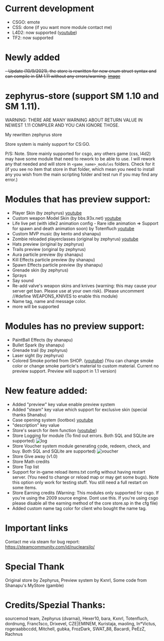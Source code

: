 # Current development
- CSGO: emote
- CSS: done (if you want more module contact me)
- L4D2: now supported ([youtube](https://www.youtube.com/watch?v=70m5xKlp1Wo))
- TF2: now supported

# Newly added
~~- Update (10/9/2021), the store is rewritten for new enum struct syntax and can compile in SM 1.11 without any errors/warning.~~
~~[image](https://user-images.githubusercontent.com/58926275/136654734-1741fedc-c541-4e5a-bc4f-ad0283750240.png)~~

# zephyrus-store (support SM 1.10 and SM 1.11).
WARNING: THERE ARE MANY WARNING ABOUT RETURN VALUE IN NEWEST 1.11 COMPILER AND YOU CAN IGNORE THOSE.

My rewritten zephyrus store

Store system is mainly support for CS:GO.

P/S: Note. Store mainly supported for csgo, any others game (css, l4d2) may have some module that need to rework to be able to use. I will rework any that needed and will store in `<game_name>_modules` folders. Check for it (if you see no item that store in that folder, which mean you need to install any you wish from the main scripting folder and test run if you may find any error.)

# Modules that has preview support:
- Player Skin (by zephyrus) [youtube](https://www.youtube.com/watch?v=pzkwoiB-jlo)
- Custom weapon Model Skin  (by bbs.93x.net) [youtube](https://www.youtube.com/watch?v=TT7CwhIIPEc)
- Life live pet (with idle2 animation config - Rare idle animation => Support for spawn and death animation soon) by Totenfluch [youtube](https://www.youtube.com/watch?v=Fn-_MbWzL_Q)
- Custom MVP music (by kento and shanapu)
- Zombie reloaded playerclasses (original by zephyrus) [youtube](https://www.youtube.com/watch?v=NUZu5MEvvXk)
- Hats preview (original by zephyrus)
- Trails preview (original by zephyrus)
- Aura particle preview (by shanapu)
- Kill Effects particle preview (by shanapu)
- Spawn Effects particle preview (by shanapu)
- Grenade skin (by zephyrus)
- Sprays
- Say sound
- Re-add valve's weapon skins and knives (warning: this may cause your server get ban. Please use at your own risk).
	(Please uncomment //#define WEAPONS_KNIVES to enable this module)
- Name tag, name and message color.
- more will be supported
# Modules has no preview support:
- PaintBall Effects (by shanapu)
- Bullet Spark (by shanapu)
- Grenade trail (by zephyrus)
- Laser sight (by zephyrus)
- Colored Smoke ported from SHOP. ([youtube](https://www.youtube.com/watch?v=cTyMnAmgixI))
	(You can change smoke color or change smoke particle's material to custom material. Current no preview support. Preview will support in 1.1 version)
# New feature added:
- Added "preview" key value enable preview system
- Added "steam" key value which support for exclusive skin (special thanks Shanabu)
- Case opening system (lootbox) [youtube](https://www.youtube.com/watch?v=akGObAWnRqk)
- "description" key value
- Store's search for item function ([youtube](https://www.youtube.com/watch?v=xZyDtC6PDQM))
- Store Logging for module (To find out errors. Both SQL and SQLite are supported)
![log](https://user-images.githubusercontent.com/58926275/125444645-8c83105f-cc83-411d-bab9-a9e5689af9d9.png)
- Store Voucher system module generating code, redeem, check, and buy. Both SQL and SQLite are supported)
![voucher](https://user-images.githubusercontent.com/58926275/125775715-a282139a-7b71-4b76-9dc6-b3c686459a07.png)
- Store Give away (v1.0)
- Store Math credits
- Store Top list
- Support for in-game reload items.txt config without having restart server. (You need to change or reload map or may get some bugs). Note this option only work for testing stuff. You still need a full restart on some items.
- Store Earning credits (Warning: This modules only supported for csgo. If you're using the 2009 source engine. Dont use this. If you're using csgo please disable all the earning method of the core store.sp in the cfg file)
- Added custom name tag color for client who bought the name tag.

# Important links
Contact me via steam for bug report:
https://steamcommunity.com/id/nuclearsilo/

# Special Thank
Original store by Zephyrus, Preview system by Kxnrl, Some code from Shanapu's MyStore (gamble)

# Credits/Spezial Thanks:
sourcemod team, Zephyrus (dvarnai), Hexer10, bara, Kxnrl, Totenfluch, dordnung, Franc1sco, Drixevel, CZE|EMINEM, Kuristaja, maoling, In*Victus, rogeraabbccdd, Mitchell, gubka, FrozDark, SWAT_88, Bacardi, PeEzZ, Rachnus
